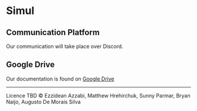 # Simul

## Communication Platform

Our communication will take place over Discord.

## Google Drive

Our documentation is found on
[Google Drive](https://drive.google.com/drive/u/0/folders/1hB-eFmx1e0aI7ZiNub_wzKqkfgIw4sTE)

---

Licence TBD © Ezzidean Azzabi, Matthew Hrehirchuk, Sunny Parmar, Bryan Naijo, Augusto De Morais Silva
